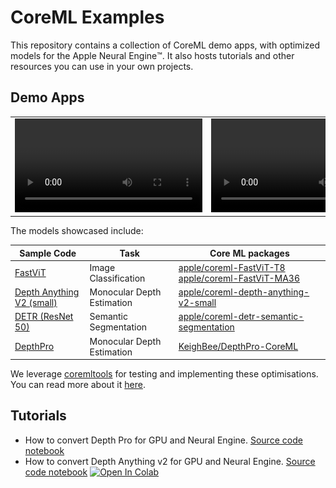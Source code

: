 # CoreML Examples

This repository contains a collection of CoreML demo apps, with optimized models for the Apple Neural Engine™️. It also hosts tutorials and other resources you can use in your own projects.

## Demo Apps

|||||
| ------------- | ------------- |  ------------- | ------------- |
| <video src="https://github.com/huggingface/coreml-examples/assets/45471420/04f13819-bdae-4843-9631-940bd9b21b4e">  | <video src="https://github.com/huggingface/coreml-examples/assets/45471420/e760cf8b-0f11-4b95-9db6-db4c46d954d6">|<video src="https://github.com/huggingface/coreml-examples/assets/45471420/4b71b9e9-3d63-400c-868e-f0734aba0a6f">| ![](DepthProSample/images/DepthProSampleScreenshot.png) |

The models showcased include:

| Sample Code                                                | Task                       | Core ML packages                                                                                                                                                |
|------------------------------------------------------------|----------------------------|-----------------------------------------------------------------------------------------------------------------------------------------------------------------|
| [FastViT](FastViTSample/README.md)                         | Image Classification       | [ apple/coreml-FastViT-T8 ]( https://huggingface.co/apple/coreml-FastViT-T8 ) [ apple/coreml-FastViT-MA36 ]( https://huggingface.co/apple/coreml-FastViT-MA36 ) |
| [Depth Anything V2 (small)](depth-anything-example/README.md) | Monocular Depth Estimation | [apple/coreml-depth-anything-v2-small](https://huggingface.co/apple/coreml-depth-anything-small)                                                                   |
| [DETR (ResNet 50)](SemanticSegmentationSample/README.md)   | Semantic Segmentation      | [ apple/coreml-detr-semantic-segmentation ]( https://huggingface.co/apple/coreml-detr-semantic-segmentation )                                                   |
| [DepthPro](DepthProSample/README.md) | Monocular Depth Estimation | [KeighBee/DepthPro-CoreML](https://huggingface.co/KeighBee/DepthPro-CoreML)                                                                   |

We leverage [coremltools](https://github.com/apple/coremltools) for testing and implementing these optimisations. You can read more about it [here](https://apple.github.io/coremltools/docs-guides/source/opt-palettization-api.html).

## Tutorials

- How to convert Depth Pro for GPU and Neural Engine. [Source code notebook](https://github.com/huggingface/coreml-examples/tutorials/DepthPro/depth_pro_coreml_guide.ipynb)
- How to convert Depth Anything v2 for GPU and Neural Engine. [Source code notebook](https://github.com/huggingface/coreml-examples/tutorials/depth-anything/depth-anything-coreml-guide.ipynb) <a target="_blank" href="https://colab.research.google.com/github/huggingface/coreml-examples/tutorials/depth-anything-coreml-guide.ipynb">
  <img src="https://colab.research.google.com/assets/colab-badge.svg" alt="Open In Colab"/>
</a>



